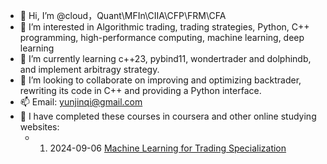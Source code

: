 - 👋 Hi, I’m @cloud，Quant\MFIn\CIIA\CFP\FRM\CFA
- 👀 I’m interested in Algorithmic trading, trading strategies, Python, C++ programming, high-performance computing, machine learning, deep learning
- 🌱 I’m currently learning c++23, pybind11, wondertrader and dolphindb, and implement arbitragy strategy.
- 💞️ I’m looking to collaborate on improving and optimizing backtrader, rewriting its code in C++ and providing a Python interface.
- 📫 Email: yunjinqi@gmail.com
- 👋 I have completed these courses in coursera and other online studying websites:
   -  1. 2024-09-06 [Machine Learning for Trading Specialization](https://www.coursera.org/account/accomplishments/specialization/RNFCA5DF7F7P)


